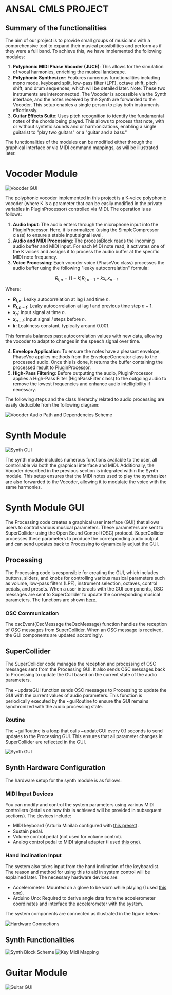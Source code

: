 # ANSAL CMLS PROJECT
## Summary of the functionalities
The aim of our project is to provide small groups of musicians with a comprehensive tool to expand their musical possibilities and perform as if they were a full band. To achieve this, we have implemented the following modules:
1. **Polyphonic MIDI Phase Vocoder (JUCE)**: This allows for the simulation of vocal harmonies, enriching the musical landscape.
2. **Polyphonic Synthesizer**: Features numerous functionalities including mono mode, keyboard split, low-pass filter (LPF), octave shift, pitch shift, and drum sequences, which will be detailed later.
   Note: These two instruments are interconnected. The Vocoder is accessible via the Synth interface, and the notes received by the Synth are forwarded to the Vocoder. This setup enables a single person to play both instruments effortlessly.
3. **Guitar Effects Suite**: Uses pitch recognition to identify the fundamental notes of the chords being played. This allows to process that note, with or without syntetic sounds and or harmonizations, enabling a single guitarist to "play two guitars" or a "guitar and a bass."

The functionalities of the modules can be modified either through the graphical interface or via MIDI command mappings, as will be illustrated later.

# Vocoder Module
![Vocoder GUI](ReadmeFiles/VocoderGUIDiagramBlack.png)

The polyphonic vocoder implemented in this project is a K-voice polyphonic vocoder (where K is a parameter that can be easily modified in the private variables in PluginProcessor) controlled via MIDI. The operation is as follows:

1. **Audio Input**: The audio enters through the microphone input into the PluginProcessor. Here, it is normalized (using the SimpleCompressor class) to ensure a stable input signal level.
2. **Audio and MIDI Processing**: The processBlock reads the incoming audio buffer and MIDI input. For each MIDI note read, it activates one of the K voices and assigns it to process the audio buffer at the specific MIDI note frequency.
3. **Voice Processing**: Each vocoder voice (PhaseVoc class) processes the audio buffer using the following "leaky autocorrelation" formula:

$$ R_{l,n} = (1 - k) R_{l,n-1} + k x_n x_{n-l} $$

   Where: 
   - **$R_{l,n}$**: Leaky autocorrelation at lag $l$ and time $n$.
   - **$R_{l,n-1}$**: Leaky autocorrelation at lag $l$ and previous time step $n-1$.
   - **$x_n$**: Input signal at time $n$.
   - **$x_{n-l}$**: Input signal $l$ steps before $n$.
   - **$k$**: Leakiness constant, typically around $0.001$.

  This formula balances past autocorrelation values with new data, allowing the vocoder to adapt to changes in the speech signal over time.

4. **Envelope Application**: To ensure the notes have a pleasant envelope, PhaseVoc applies methods from the EnvelopeGenerator class to the processed audio. Once this is done, it returns the buffer containing the processed result to PluginProcessor.
5. **High-Pass Filtering**: Before outputting the audio, PluginProcessor applies a High-Pass Filter (HighPassFilter class) to the outgoing audio to remove the lowest frequencies and enhance audio intelligibility if necessary.

The following steps and the class hierarchy related to audio processing are easily deducible from the following diagram:

![Vocoder Audio Path and Dependencies Scheme](ReadmeFiles/VocoderChain.png)

# Synth Module
![Synth GUI](ReadmeFiles/GUIDiagram.png)

The synth module includes numerous functions available to the user, all controllable via both the graphical interface and MIDI. Additionally, the Vocoder described in the previous section is integrated within the Synth module. This setup ensures that the MIDI notes used to play the synthesizer are also forwarded to the Vocoder, allowing it to modulate the voice with the same harmonies.

# Synth Module GUI
The Processing code creates a graphical user interface (GUI) that allows users to control various musical parameters. These parameters are sent to SuperCollider using the Open Sound Control (OSC) protocol. SuperCollider processes these parameters to produce the corresponding audio output and can send updates back to Processing to dynamically adjust the GUI.

## Processing
The Processing code is responsible for creating the GUI, which includes buttons, sliders, and knobs for controlling various musical parameters such as volume, low-pass filters (LPF), instrument selection, octaves, control pedals, and presets. When a user interacts with the GUI components, OSC messages are sent to SuperCollider to update the corresponding musical parameters. The functions are shown [here](ReadmeFiles/ProcessingFunctions.txt).

### OSC Communication
The oscEvent(OscMessage theOscMessage) function handles the reception of OSC messages from SuperCollider. When an OSC message is received, the GUI components are updated accordingly.

## SuperCollider
The SuperCollider code manages the reception and processing of OSC messages sent from the Processing GUI. It also sends OSC messages back to Processing to update the GUI based on the current state of the audio parameters.

The ~updateGUI function sends OSC messages to Processing to update the GUI with the current values of audio parameters. This function is periodically executed by the ~guiRoutine to ensure the GUI remains synchronized with the audio processing state.

### Routine
The ~guiRoutine is a loop that calls ~updateGUI every 0.1 seconds to send updates to the Processing GUI. This ensures that all parameter changes in SuperCollider are reflected in the GUI.

![Synth GUI](ReadmeFiles/CommunicationDiagram.png)

## Synth Hardware Configuration
The hardware setup for the synth module is as follows:
### MIDI Input Devices
You can modify and control the system parameters using various MIDI controllers (details on how this is achieved will be provided in subsequent sections). The devices include:
* MIDI keyboard (Arturia Minilab configured with [this preset](ReadmeFiles/MIDIMapConfig.minilabmk2)).
* Sustain pedal.
* Volume control pedal (not used for volume control).
* Analog control pedal to MIDI signal adapter (I used [this one](https://beatbars.com/en/dual-to-midi.html)).
### Hand Inclination Input
The system also takes input from the hand inclination of the keyboardist. The reason and method for using this to aid in system control will be explained later. The necessary hardware devices are:
* Accelerometer: Mounted on a glove to be worn while playing (I used [this one](https://wiki.dfrobot.com/Triple_Axis_Accelerometer_MMA7361_SKU_DFR0143)).
* Arduino Uno: Required to derive angle data from the accelerometer coordinates and interface the accelerometer with the system.

The system components are connected as illustrated in the figure below:

![Hardware Connections](ReadmeFiles/SynthHardwareConnections_noLab.png)

## Synth Functionalities
![Synth Block Scheme](ReadmeFiles/SynthClassScheme.png)
![Key Midi Mapping](ReadmeFiles/KeyMidiMapping_noLab.png)


# Guitar Module
![Guitar GUI](ReadmeFiles/GuitarGUI.png)
